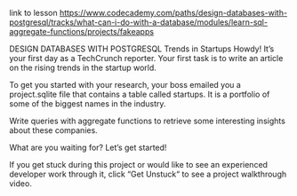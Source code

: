 link to lesson
https://www.codecademy.com/paths/design-databases-with-postgresql/tracks/what-can-i-do-with-a-database/modules/learn-sql-aggregate-functions/projects/fakeapps



DESIGN DATABASES WITH POSTGRESQL
Trends in Startups
Howdy! It’s your first day as a TechCrunch reporter. Your first task is to write an article on the rising trends in the startup world.

To get you started with your research, your boss emailed you a project.sqlite file that contains a table called startups. It is a portfolio of some of the biggest names in the industry.

Write queries with aggregate functions to retrieve some interesting insights about these companies.

What are you waiting for? Let’s get started!

If you get stuck during this project or would like to see an experienced developer work through it, click “Get Unstuck“ to see a project walkthrough video.

